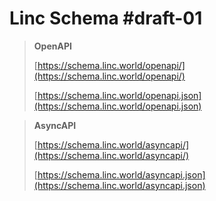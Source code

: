 # Linc Schema #draft-01

> **OpenAPI**
>
> [https://schema.linc.world/openapi/](https://schema.linc.world/openapi/)
>
> [https://schema.linc.world/openapi.json](https://schema.linc.world/openapi.json)


> **AsyncAPI**
>
> [https://schema.linc.world/asyncapi/](https://schema.linc.world/asyncapi/)
>
> [https://schema.linc.world/asyncapi.json](https://schema.linc.world/asyncapi.json)
